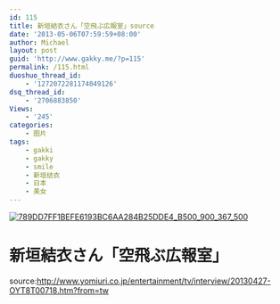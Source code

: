 ```yaml
---
id: 115
title: 新垣結衣さん「空飛ぶ広報室」source
date: '2013-05-06T07:59:59+08:00'
author: Michael
layout: post
guid: 'http://www.gakky.me/?p=115'
permalink: /115.html
duoshuo_thread_id:
    - '1272072281174049126'
dsq_thread_id:
    - '2706883850'
Views:
    - '245'
categories:
    - 图片
tags:
    - gakki
    - gakky
    - smile
    - 新垣结衣
    - 日本
    - 美女
---
```


[![789DD7FF1BEFE6193BC6AA284B25DDE4_B500_900_367_500](http://www.yui-aragaki.org/wp-content/uploads/img/789DD7FF1BEFE6193BC6AA284B25DDE4_B500_900_367_500.jpeg)](http://www.yui-aragaki.org/wp-content/uploads/img/789DD7FF1BEFE6193BC6AA284B25DDE4_B1280_1280_367_500.jpeg)

# 新垣結衣さん「空飛ぶ広報室」

source:<span></span><http://www.yomiuri.co.jp/entertainment/tv/interview/20130427-OYT8T00718.htm?from=tw><span></span><span></span><span></span>[](http://www.yomiuri.co.jp/entertainment/tv/interview/20130427-OYT8T00718.htm?from=tw)<span></span>